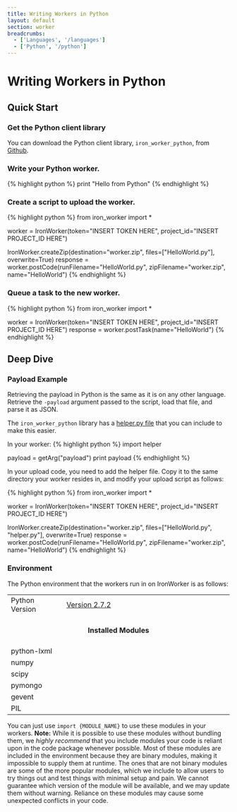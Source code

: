 ```yaml
---
title: Writing Workers in Python
layout: default
section: worker
breadcrumbs:
  - ['Languages', '/languages']
  - ['Python', '/python']
---
```


# Writing Workers in Python

## Quick Start

### Get the Python client library

You can download the Python client library, `iron_worker_python`, from [Github](https://github.com/iron-io/iron_worker_python).

### Write your Python worker.

{% highlight python %}
print "Hello from Python"
{% endhighlight %}

### Create a script to upload the worker.
{% highlight python %}
from iron_worker import *

worker = IronWorker(token="INSERT TOKEN HERE", project_id="INSERT PROJECT_ID HERE")

IronWorker.createZip(destination="worker.zip", files=["HelloWorld.py"], overwrite=True)
response = worker.postCode(runFilename="HelloWorld.py", zipFilename="worker.zip", name="HelloWorld")
{% endhighlight %}

### Queue a task to the new worker.
{% highlight python %}
from iron_worker import *

worker = IronWorker(token="INSERT TOKEN HERE", project_id="INSERT PROJECT_ID HERE")
response = worker.postTask(name="HelloWorld")
{% endhighlight %}

## Deep Dive

### Payload Example

Retrieving the payload in Python is the same as it is on any other language. 
Retrieve the `-payload` argument passed to the script, load that file, and 
parse it as JSON.

The `iron_worker_python` library has a [helper.py file](https://github.com/iron-io/iron_worker_python/blob/master/helper.py) 
that you can include to make this easier.

In your worker:
{% highlight python %}
import helper

payload = getArg("payload")
print payload
{% endhighlight %}

In your upload code, you need to add the helper file. Copy it to the same 
directory your worker resides in, and modify your upload script as follows:

{% highlight python %}
from iron_worker import *

worker = IronWorker(token="INSERT TOKEN HERE", project_id="INSERT PROJECT_ID HERE")

IronWorker.createZip(destination="worker.zip", files=["HelloWorld.py", "helper.py"], overwrite=True)
response = worker.postCode(runFilename="HelloWorld.py", zipFilename="worker.zip", name="HelloWorld")
{% endhighlight %}

### Environment

The Python environment that the workers run in on IronWorker is as follows:

<table class="reference">
  <tbody>
    <tr>
      <td style="width: 25%;">Python Version</td>
      <td style="width: 75%;"><a href="http://python.org/download/releases/2.7.2/" title="Version 2.7.2">Version 2.7.2</a></td>
    </tr>
    <tr>
      <td colspan="2" style="text-align: center; width: 100%;"><h4 style="padding: 0px;">Installed Modules</h4></td>
    </tr>
    <tr>
      <td>python-lxml</td>
      <td></td>
    </tr>
    <tr>
      <td>numpy</td>
      <td></td>
    </tr>
    <tr>
      <td>scipy</td>
      <td></td>
    </tr>
    <tr>
      <td>pymongo</td>
      <td></td>
    </tr>
    <tr>
      <td>gevent</td>
      <td></td>
    </tr>
    <tr>
      <td>PIL</td>
      <td></td>
    </tr>
  </tbody>
</table>

You can just use `import {MODULE_NAME}` to use these modules in your workers. 
**Note:** While it is possible to use these modules without bundling them, we 
*highly recommend* that you include modules your code is reliant upon in the 
code package whenever possible. Most of these modules are included in the 
environment because they are binary modules, making it impossible to supply them 
at runtime. The ones that are not binary modules are some of the more popular 
modules, which we include to allow users to try things out and test things with 
minimal setup and pain. We cannot guarantee which version of the module will be 
available, and we may update them without warning. Reliance on these modules may 
cause some unexpected conflicts in your code.
